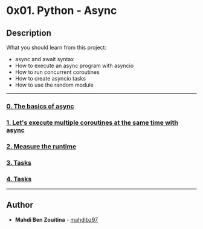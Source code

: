 # 0x01. Python - Async

## Description
What you should learn from this project:

* async and await syntax
* How to execute an async program with asyncio
* How to run concurrent coroutines
* How to create asyncio tasks
* How to use the random module

---

### [0. The basics of async](./0-basic_async_syntax.py)

### [1. Let's execute multiple coroutines at the same time with async](./1-concurrent_coroutines.py)

### [2. Measure the runtime](./2-measure_runtime.py)

### [3. Tasks](./3-tasks.py)

### [4. Tasks](./4-tasks.py)


---

## Author
* **Mahdi Ben Zouitina** - [mahdibz97](https://github.com/mahdibz97)